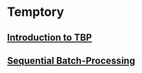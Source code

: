 # Temptory

## [Introduction to TBP](./TEXT/TBP-intro.md)
## [Sequential Batch-Processing](./TEXT/GSEQ-intro.md)
